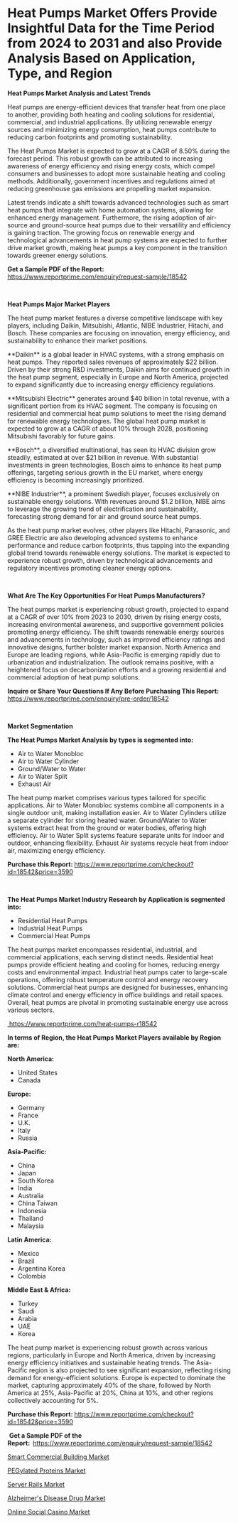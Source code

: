 <p><h1>Heat Pumps Market Offers Provide Insightful Data for the Time Period from 2024 to 2031 and also Provide Analysis Based on Application, Type, and Region</h1></p><p><strong>Heat Pumps Market Analysis and Latest Trends</strong></p>
<p><p>Heat pumps are energy-efficient devices that transfer heat from one place to another, providing both heating and cooling solutions for residential, commercial, and industrial applications. By utilizing renewable energy sources and minimizing energy consumption, heat pumps contribute to reducing carbon footprints and promoting sustainability.</p><p>The Heat Pumps Market is expected to grow at a CAGR of 8.50% during the forecast period. This robust growth can be attributed to increasing awareness of energy efficiency and rising energy costs, which compel consumers and businesses to adopt more sustainable heating and cooling methods. Additionally, government incentives and regulations aimed at reducing greenhouse gas emissions are propelling market expansion.</p><p>Latest trends indicate a shift towards advanced technologies such as smart heat pumps that integrate with home automation systems, allowing for enhanced energy management. Furthermore, the rising adoption of air-source and ground-source heat pumps due to their versatility and efficiency is gaining traction. The growing focus on renewable energy and technological advancements in heat pump systems are expected to further drive market growth, making heat pumps a key component in the transition towards greener energy solutions.</p></p>
<p><strong>Get a Sample PDF of the Report:&nbsp;</strong> <a href="https://www.reportprime.com/enquiry/request-sample/18542?utm_campaign=1137&utm_medium=2&utm_source=Github&utm_content=ia&utm_term=21112024&utm_id=heat-pumps">https://www.reportprime.com/enquiry/request-sample/18542</a></p>
<p>&nbsp;</p>
<p><strong>Heat Pumps Major Market Players</strong></p>
<p><p>The heat pump market features a diverse competitive landscape with key players, including Daikin, Mitsubishi, Atlantic, NIBE Industrier, Hitachi, and Bosch. These companies are focusing on innovation, energy efficiency, and sustainability to enhance their market positions.</p><p>**Daikin** is a global leader in HVAC systems, with a strong emphasis on heat pumps. They reported sales revenues of approximately $22 billion. Driven by their strong R&D investments, Daikin aims for continued growth in the heat pump segment, especially in Europe and North America, projected to expand significantly due to increasing energy efficiency regulations.</p><p>**Mitsubishi Electric** generates around $40 billion in total revenue, with a significant portion from its HVAC segment. The company is focusing on residential and commercial heat pump solutions to meet the rising demand for renewable energy technologies. The global heat pump market is expected to grow at a CAGR of about 10% through 2028, positioning Mitsubishi favorably for future gains.</p><p>**Bosch**, a diversified multinational, has seen its HVAC division grow steadily, estimated at over $21 billion in revenue. With substantial investments in green technologies, Bosch aims to enhance its heat pump offerings, targeting serious growth in the EU market, where energy efficiency is becoming increasingly prioritized.</p><p>**NIBE Industrier**, a prominent Swedish player, focuses exclusively on sustainable energy solutions. With revenues around $1.2 billion, NIBE aims to leverage the growing trend of electrification and sustainability, forecasting strong demand for air and ground source heat pumps.</p><p>As the heat pump market evolves, other players like Hitachi, Panasonic, and GREE Electric are also developing advanced systems to enhance performance and reduce carbon footprints, thus tapping into the expanding global trend towards renewable energy solutions. The market is expected to experience robust growth, driven by technological advancements and regulatory incentives promoting cleaner energy options.</p></p>
<p>&nbsp;</p>
<p><strong>What Are The Key Opportunities For Heat Pumps Manufacturers?</strong></p>
<p><p>The heat pumps market is experiencing robust growth, projected to expand at a CAGR of over 10% from 2023 to 2030, driven by rising energy costs, increasing environmental awareness, and supportive government policies promoting energy efficiency. The shift towards renewable energy sources and advancements in technology, such as improved efficiency ratings and innovative designs, further bolster market expansion. North America and Europe are leading regions, while Asia-Pacific is emerging rapidly due to urbanization and industrialization. The outlook remains positive, with a heightened focus on decarbonization efforts and a growing residential and commercial adoption of heat pump solutions.</p></p>
<p><strong>Inquire or Share Your Questions If Any Before Purchasing This Report:</strong> <a href="https://www.reportprime.com/enquiry/pre-order/18542?utm_campaign=1137&utm_medium=2&utm_source=Github&utm_content=ia&utm_term=21112024&utm_id=heat-pumps">https://www.reportprime.com/enquiry/pre-order/18542</a></p>
<p>&nbsp;</p>
<p><strong>Market Segmentation</strong></p>
<p><strong>The Heat Pumps Market Analysis by types is segmented into:</strong></p>
<p><ul><li>Air to Water Monobloc</li><li>Air to Water Cylinder</li><li>Ground/Water to Water</li><li>Air to Water Split</li><li>Exhaust Air</li></ul></p>
<p><p>The heat pump market comprises various types tailored for specific applications. Air to Water Monobloc systems combine all components in a single outdoor unit, making installation easier. Air to Water Cylinders utilize a separate cylinder for storing heated water. Ground/Water to Water systems extract heat from the ground or water bodies, offering high efficiency. Air to Water Split systems feature separate units for indoor and outdoor, enhancing flexibility. Exhaust Air systems recycle heat from indoor air, maximizing energy efficiency.</p></p>
<p><strong>Purchase this Report:&nbsp;</strong><a href="https://www.reportprime.com/checkout?id=18542&price=3590&utm_campaign=1137&utm_medium=2&utm_source=Github&utm_content=ia&utm_term=21112024&utm_id=heat-pumps">https://www.reportprime.com/checkout?id=18542&price=3590</a></p>
<p>&nbsp;</p>
<p><strong>The Heat Pumps Market Industry Research by Application is segmented into:</strong></p>
<p><ul><li>Residential Heat Pumps</li><li>Industrial Heat Pumps</li><li>Commercial Heat Pumps</li></ul></p>
<p><p>The heat pumps market encompasses residential, industrial, and commercial applications, each serving distinct needs. Residential heat pumps provide efficient heating and cooling for homes, reducing energy costs and environmental impact. Industrial heat pumps cater to large-scale operations, offering robust temperature control and energy recovery solutions. Commercial heat pumps are designed for businesses, enhancing climate control and energy efficiency in office buildings and retail spaces. Overall, heat pumps are pivotal in promoting sustainable energy use across various sectors.</p></p>
<p><a href="https://www.reportprime.com/heat-pumps-r18542?utm_campaign=1137&utm_medium=2&utm_source=Github&utm_content=ia&utm_term=21112024&utm_id=heat-pumps">&nbsp;https://www.reportprime.com/heat-pumps-r18542</a></p>
<p><strong>In terms of Region, the Heat Pumps Market Players available by Region are:</strong></p>
<p>
    <p> <strong> North America: </strong>
        <ul>
            <li>United States</li>
            <li>Canada</li>
        </ul>
        </p> 
    <p> <strong> Europe: </strong>
        <ul>
            <li>Germany</li>
            <li>France</li>
            <li>U.K.</li>
            <li>Italy</li>
            <li>Russia</li>
        </ul>
        </p> 
    <p> <strong> Asia-Pacific: </strong>
        <ul>
            <li>China</li>
            <li>Japan</li>
            <li>South Korea</li>
            <li>India</li>
            <li>Australia</li>
            <li>China Taiwan</li>
            <li>Indonesia</li>
            <li>Thailand</li>
            <li>Malaysia</li>
        </ul>
        </p> 
    <p> <strong> Latin America: </strong>
        <ul>
            <li>Mexico</li>
            <li>Brazil</li>
            <li>Argentina Korea</li>
            <li>Colombia</li>
        </ul>
        </p> 
    <p> <strong> Middle East & Africa: </strong>
        <ul>
            <li>Turkey</li>
            <li>Saudi</li>
            <li>Arabia</li>
            <li>UAE</li>
            <li>Korea</li>
        </ul>
    </p>
    </p>
<p><p>The heat pump market is experiencing robust growth across various regions, particularly in Europe and North America, driven by increasing energy efficiency initiatives and sustainable heating trends. The Asia-Pacific region is also projected to see significant expansion, reflecting rising demand for energy-efficient solutions. Europe is expected to dominate the market, capturing approximately 40% of the share, followed by North America at 25%, Asia-Pacific at 20%, China at 10%, and other regions collectively accounting for 5%.</p></p>
<p><strong>Purchase this Report: </strong><a href="https://www.reportprime.com/checkout?id=18542&price=3590&utm_campaign=1137&utm_medium=2&utm_source=Github&utm_content=ia&utm_term=21112024&utm_id=heat-pumps">https://www.reportprime.com/checkout?id=18542&price=3590</a></p>
<p>&nbsp;<strong>Get a Sample PDF of the Report:&nbsp;&nbsp;</strong><a href="https://www.reportprime.com/enquiry/request-sample/18542?utm_campaign=1137&utm_medium=2&utm_source=Github&utm_content=ia&utm_term=21112024&utm_id=heat-pumps">https://www.reportprime.com/enquiry/request-sample/18542</a></p>
<p><strong></strong></p>
<p><p><a href="https://www.linkedin.com/pulse/smart-commercial-building-market-report-industry-value-20ohf?utm_campaign=1137&utm_medium=2&utm_source=Github&utm_content=ia&utm_term=21112024&utm_id=heat-pumps">Smart Commercial Building Market</a></p><p><a href="https://issuu.com/reportprime-2/docs/pegylated-proteins-market-size-2030_0bcda156e39af8?utm_campaign=1137&utm_medium=2&utm_source=Github&utm_content=ia&utm_term=21112024&utm_id=heat-pumps">PEGylated Proteins Market</a></p><p><a href="https://www.linkedin.com/pulse/server-rails-market-analysis-qualitative-quantitative-txxxf?utm_campaign=1137&utm_medium=2&utm_source=Github&utm_content=ia&utm_term=21112024&utm_id=heat-pumps">Server Rails Market</a></p><p><a href="https://issuu.com/reportprime-2/docs/alzheimers-disease-drug-market-size_efe5413de2b135?utm_campaign=1137&utm_medium=2&utm_source=Github&utm_content=ia&utm_term=21112024&utm_id=heat-pumps">Alzheimer's Disease Drug Market</a></p><p><a href="https://www.linkedin.com/pulse/online-social-casino-market-outlook-2024-2031-projected-blhqf?utm_campaign=1137&utm_medium=2&utm_source=Github&utm_content=ia&utm_term=21112024&utm_id=heat-pumps">Online Social Casino Market</a></p></p>
